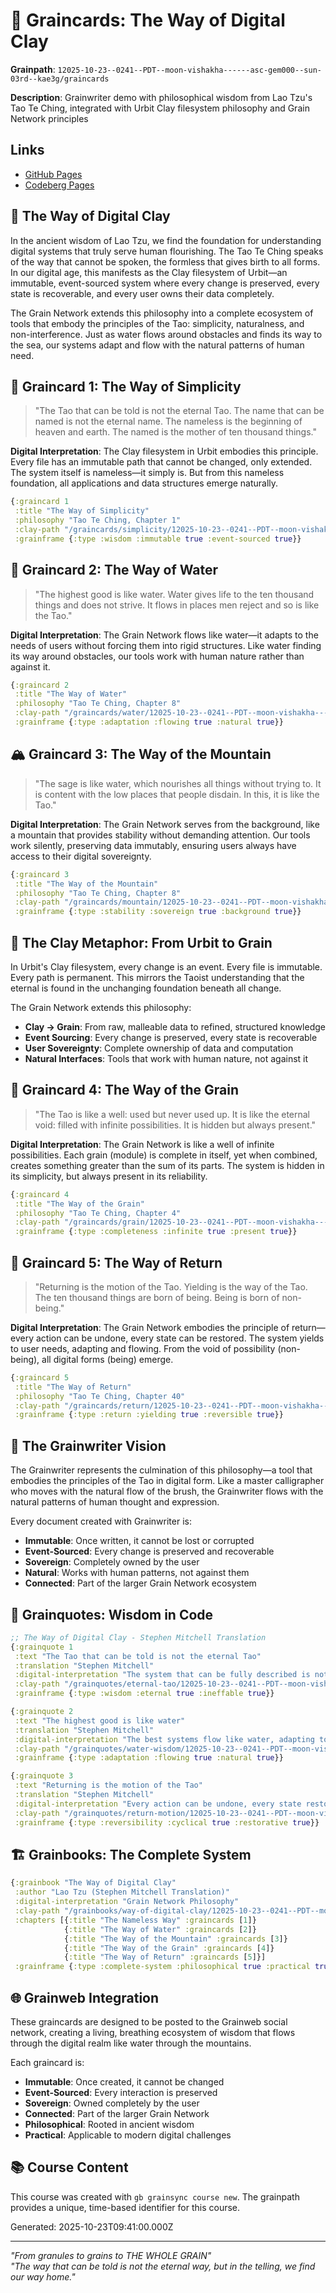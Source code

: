 # 🌾 Graincards: The Way of Digital Clay

**Grainpath**: `12025-10-23--0241--PDT--moon-vishakha------asc-gem000--sun-03rd--kae3g/graincards`

**Description**: Grainwriter demo with philosophical wisdom from Lao Tzu's Tao Te Ching, integrated with Urbit Clay filesystem philosophy and Grain Network principles

## Links

- [GitHub Pages](https://kae3g.github.io/grainkae3g/12025-10-23--0241--PDT--moon-vishakha------asc-gem000--sun-03rd--kae3g/graincards/)
- [Codeberg Pages](https://kae3g.codeberg.page/grainkae3g/12025-10-23--0241--PDT--moon-vishakha------asc-gem000--sun-03rd--kae3g/graincards/)

## 🌊 The Way of Digital Clay

In the ancient wisdom of Lao Tzu, we find the foundation for understanding digital systems that truly serve human flourishing. The Tao Te Ching speaks of the way that cannot be spoken, the formless that gives birth to all forms. In our digital age, this manifests as the Clay filesystem of Urbit—an immutable, event-sourced system where every change is preserved, every state is recoverable, and every user owns their data completely.

The Grain Network extends this philosophy into a complete ecosystem of tools that embody the principles of the Tao: simplicity, naturalness, and non-interference. Just as water flows around obstacles and finds its way to the sea, our systems adapt and flow with the natural patterns of human need.

## 🌱 Graincard 1: The Way of Simplicity

> "The Tao that can be told is not the eternal Tao. The name that can be named is not the eternal name. The nameless is the beginning of heaven and earth. The named is the mother of ten thousand things."

**Digital Interpretation**: The Clay filesystem in Urbit embodies this principle. Every file has an immutable path that cannot be changed, only extended. The system itself is nameless—it simply is. But from this nameless foundation, all applications and data structures emerge naturally.

```clojure
{:graincard 1
 :title "The Way of Simplicity"
 :philosophy "Tao Te Ching, Chapter 1"
 :clay-path "/graincards/simplicity/12025-10-23--0241--PDT--moon-vishakha------asc-gem000--sun-03rd--kae3g/"
 :grainframe {:type :wisdom :immutable true :event-sourced true}}
```

## 🌊 Graincard 2: The Way of Water

> "The highest good is like water. Water gives life to the ten thousand things and does not strive. It flows in places men reject and so is like the Tao."

**Digital Interpretation**: The Grain Network flows like water—it adapts to the needs of users without forcing them into rigid structures. Like water finding its way around obstacles, our tools work with human nature rather than against it.

```clojure
{:graincard 2
 :title "The Way of Water"
 :philosophy "Tao Te Ching, Chapter 8"
 :clay-path "/graincards/water/12025-10-23--0241--PDT--moon-vishakha------asc-gem000--sun-03rd--kae3g/"
 :grainframe {:type :adaptation :flowing true :natural true}}
```

## 🏔️ Graincard 3: The Way of the Mountain

> "The sage is like water, which nourishes all things without trying to. It is content with the low places that people disdain. In this, it is like the Tao."

**Digital Interpretation**: The Grain Network serves from the background, like a mountain that provides stability without demanding attention. Our tools work silently, preserving data immutably, ensuring users always have access to their digital sovereignty.

```clojure
{:graincard 3
 :title "The Way of the Mountain"
 :philosophy "Tao Te Ching, Chapter 8"
 :clay-path "/graincards/mountain/12025-10-23--0241--PDT--moon-vishakha------asc-gem000--sun-03rd--kae3g/"
 :grainframe {:type :stability :sovereign true :background true}}
```

## 🏺 The Clay Metaphor: From Urbit to Grain

In Urbit's Clay filesystem, every change is an event. Every file is immutable. Every path is permanent. This mirrors the Taoist understanding that the eternal is found in the unchanging foundation beneath all change.

The Grain Network extends this philosophy:

- **Clay → Grain**: From raw, malleable data to refined, structured knowledge
- **Event Sourcing**: Every change is preserved, every state is recoverable
- **User Sovereignty**: Complete ownership of data and computation
- **Natural Interfaces**: Tools that work with human nature, not against it

## 🌾 Graincard 4: The Way of the Grain

> "The Tao is like a well: used but never used up. It is like the eternal void: filled with infinite possibilities. It is hidden but always present."

**Digital Interpretation**: The Grain Network is like a well of infinite possibilities. Each grain (module) is complete in itself, yet when combined, creates something greater than the sum of its parts. The system is hidden in its simplicity, but always present in its reliability.

```clojure
{:graincard 4
 :title "The Way of the Grain"
 :philosophy "Tao Te Ching, Chapter 4"
 :clay-path "/graincards/grain/12025-10-23--0241--PDT--moon-vishakha------asc-gem000--sun-03rd--kae3g/"
 :grainframe {:type :completeness :infinite true :present true}}
```

## 🔄 Graincard 5: The Way of Return

> "Returning is the motion of the Tao. Yielding is the way of the Tao. The ten thousand things are born of being. Being is born of non-being."

**Digital Interpretation**: The Grain Network embodies the principle of return—every action can be undone, every state can be restored. The system yields to user needs, adapting and flowing. From the void of possibility (non-being), all digital forms (being) emerge.

```clojure
{:graincard 5
 :title "The Way of Return"
 :philosophy "Tao Te Ching, Chapter 40"
 :clay-path "/graincards/return/12025-10-23--0241--PDT--moon-vishakha------asc-gem000--sun-03rd--kae3g/"
 :grainframe {:type :return :yielding true :reversible true}}
```

## 🎯 The Grainwriter Vision

The Grainwriter represents the culmination of this philosophy—a tool that embodies the principles of the Tao in digital form. Like a master calligrapher who moves with the natural flow of the brush, the Grainwriter flows with the natural patterns of human thought and expression.

Every document created with Grainwriter is:

- **Immutable**: Once written, it cannot be lost or corrupted
- **Event-Sourced**: Every change is preserved and recoverable
- **Sovereign**: Completely owned by the user
- **Natural**: Works with human patterns, not against them
- **Connected**: Part of the larger Grain Network ecosystem

## 🌾 Grainquotes: Wisdom in Code

```clojure
;; The Way of Digital Clay - Stephen Mitchell Translation
{:grainquote 1
 :text "The Tao that can be told is not the eternal Tao"
 :translation "Stephen Mitchell"
 :digital-interpretation "The system that can be fully described is not the eternal system"
 :clay-path "/grainquotes/eternal-tao/12025-10-23--0241--PDT--moon-vishakha------asc-gem000--sun-03rd--kae3g/"
 :grainframe {:type :wisdom :eternal true :ineffable true}}

{:grainquote 2
 :text "The highest good is like water"
 :translation "Stephen Mitchell"
 :digital-interpretation "The best systems flow like water, adapting to all needs"
 :clay-path "/grainquotes/water-wisdom/12025-10-23--0241--PDT--moon-vishakha------asc-gem000--sun-03rd--kae3g/"
 :grainframe {:type :adaptation :flowing true :natural true}}

{:grainquote 3
 :text "Returning is the motion of the Tao"
 :translation "Stephen Mitchell"
 :digital-interpretation "Every action can be undone, every state restored"
 :clay-path "/grainquotes/return-motion/12025-10-23--0241--PDT--moon-vishakha------asc-gem000--sun-03rd--kae3g/"
 :grainframe {:type :reversibility :cyclical true :restorative true}}
```

## 🏗️ Grainbooks: The Complete System

```clojure
{:grainbook "The Way of Digital Clay"
 :author "Lao Tzu (Stephen Mitchell Translation)"
 :digital-interpretation "Grain Network Philosophy"
 :clay-path "/grainbooks/way-of-digital-clay/12025-10-23--0241--PDT--moon-vishakha------asc-gem000--sun-03rd--kae3g/"
 :chapters [{:title "The Nameless Way" :graincards [1]}
            {:title "The Way of Water" :graincards [2]}
            {:title "The Way of the Mountain" :graincards [3]}
            {:title "The Way of the Grain" :graincards [4]}
            {:title "The Way of Return" :graincards [5]}]
 :grainframe {:type :complete-system :philosophical true :practical true}}
```

## 🌐 Grainweb Integration

These graincards are designed to be posted to the Grainweb social network, creating a living, breathing ecosystem of wisdom that flows through the digital realm like water through the mountains.

Each graincard is:
- **Immutable**: Once created, it cannot be changed
- **Event-Sourced**: Every interaction is preserved
- **Sovereign**: Owned completely by the user
- **Connected**: Part of the larger Grain Network
- **Philosophical**: Rooted in ancient wisdom
- **Practical**: Applicable to modern digital challenges

## 📚 Course Content

This course was created with `gb grainsync course new`.
The grainpath provides a unique, time-based identifier for this course.

Generated: 2025-10-23T09:41:00.000Z

---

*"From granules to grains to THE WHOLE GRAIN"*  
*"The way that can be told is not the eternal way, but in the telling, we find our way home."*